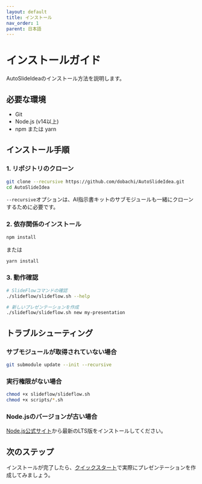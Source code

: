 ```yaml
---
layout: default
title: インストール
nav_order: 1
parent: 日本語
---
```


# インストールガイド

AutoSlideIdeaのインストール方法を説明します。

## 必要な環境

- Git
- Node.js (v14以上)
- npm または yarn

## インストール手順

### 1. リポジトリのクローン

```bash
git clone --recursive https://github.com/dobachi/AutoSlideIdea.git
cd AutoSlideIdea
```

`--recursive`オプションは、AI指示書キットのサブモジュールも一緒にクローンするために必要です。

### 2. 依存関係のインストール

```bash
npm install
```

または

```bash
yarn install
```

### 3. 動作確認

```bash
# SlideFlowコマンドの確認
./slideflow/slideflow.sh --help

# 新しいプレゼンテーションを作成
./slideflow/slideflow.sh new my-presentation
```

## トラブルシューティング

### サブモジュールが取得されていない場合

```bash
git submodule update --init --recursive
```

### 実行権限がない場合

```bash
chmod +x slideflow/slideflow.sh
chmod +x scripts/*.sh
```

### Node.jsのバージョンが古い場合

[Node.js公式サイト](https://nodejs.org/)から最新のLTS版をインストールしてください。

## 次のステップ

インストールが完了したら、[クイックスタート](../quickstart/)で実際にプレゼンテーションを作成してみましょう。